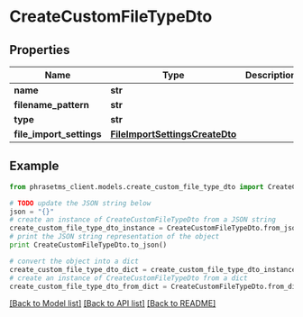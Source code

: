 # CreateCustomFileTypeDto

## Properties

| Name                     | Type                                                              | Description | Notes      |
| ------------------------ | ----------------------------------------------------------------- | ----------- | ---------- |
| **name**                 | **str**                                                           |             |
| **filename_pattern**     | **str**                                                           |             |
| **type**                 | **str**                                                           |             |
| **file_import_settings** | [**FileImportSettingsCreateDto**](FileImportSettingsCreateDto.md) |             | [optional] |

## Example

```python
from phrasetms_client.models.create_custom_file_type_dto import CreateCustomFileTypeDto

# TODO update the JSON string below
json = "{}"
# create an instance of CreateCustomFileTypeDto from a JSON string
create_custom_file_type_dto_instance = CreateCustomFileTypeDto.from_json(json)
# print the JSON string representation of the object
print CreateCustomFileTypeDto.to_json()

# convert the object into a dict
create_custom_file_type_dto_dict = create_custom_file_type_dto_instance.to_dict()
# create an instance of CreateCustomFileTypeDto from a dict
create_custom_file_type_dto_from_dict = CreateCustomFileTypeDto.from_dict(create_custom_file_type_dto_dict)
```

[[Back to Model list]](../README.md#documentation-for-models) [[Back to API list]](../README.md#documentation-for-api-endpoints) [[Back to README]](../README.md)
